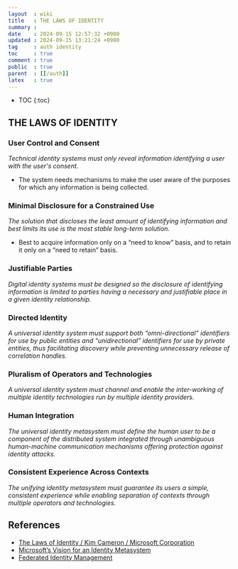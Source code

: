 ```yaml
---
layout  : wiki
title   : THE LAWS OF IDENTITY
summary : 
date    : 2024-09-15 12:57:32 +0900
updated : 2024-09-15 13:21:24 +0900
tag     : auth identity
toc     : true
comment : true
public  : true
parent  : [[/auth]]
latex   : true
---
```

* TOC
{:toc}

## THE LAWS OF IDENTITY

### User Control and Consent

_Technical identity systems must only reveal information identifying a user with the user's consent._

- The system needs mechanisms to make the user aware of the purposes for which any information is being collected.

### Minimal Disclosure for a Constrained Use

_The solution that discloses the least amount of identifying information and best limits its use is the most stable long-term solution._

- Best to acquire information only on a “need to know” basis, and to retain it only on a “need to retain” basis.

### Justifiable Parties

_Digital identity systems must be designed so the disclosure of identifying information is limited to parties having a necessary and justifiable place in a given identity relationship._

### Directed Identity

_A universal identity system must support both “omni-directional” identifiers for use by public entities and “unidirectional” identifiers for use by private entities, thus facilitating discovery while preventing unnecessary release of correlation handles._

### Pluralism of Operators and Technologies

_A universal identity system must channel and enable the inter-working of multiple identity technologies run by multiple identity providers._

### Human Integration

_The universal identity metasystem must define the human user to be a component of the distributed system integrated through unambiguous human-machine communication mechanisms offering protection against identity attacks._

### Consistent Experience Across Contexts

_The unifying identity metasystem must guarantee its users a simple, consistent experience while enabling separation of contexts through multiple operators and technologies._

## References

- [The Laws of Identity / Kim Cameron / Microsoft Corporation](https://www.identityblog.com/stories/2005/05/13/TheLawsOfIdentity.pdf) 
- [Microsoft’s Vision for an Identity Metasystem](https://www.identityblog.com/stories/2005/10/06/IdentityMetasystem.pdf)
- [Federated Identity Management](https://www.cs.kent.ac.uk/pubs/2009/3030/content.pdf)